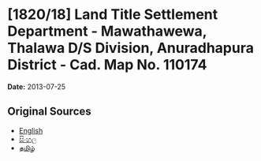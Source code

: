 # [1820/18] Land Title Settlement Department - Mawathawewa, Thalawa D/S Division, Anuradhapura District - Cad. Map No. 110174

**Date:** 2013-07-25

## Original Sources

- [English](https://documents.gov.lk/view/extra-gazettes/2013/7/1820-18_E.pdf)
- [සිංහල](https://documents.gov.lk/view/extra-gazettes/2013/7/1820-18_S.pdf)
- [தமிழ்](https://documents.gov.lk/view/extra-gazettes/2013/7/1820-18_T.pdf)
